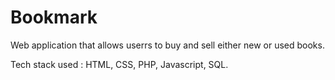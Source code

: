 # Bookmark

Web application that allows userrs to buy and sell either new or used books.

Tech stack used : HTML, CSS, PHP, Javascript, SQL.

